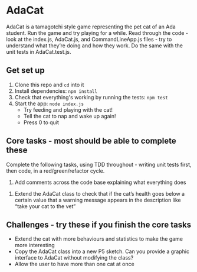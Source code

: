 # AdaCat

AdaCat is a tamagotchi style game representing the pet cat of an Ada student.
Run the game and try playing for a while. Read through the code - look at the
index.js, AdaCat.js, and CommandLineApp.js files - try to understand what
they’re doing and how they work. Do the same with the unit tests in
AdaCat.test.js.

## Get set up

1. Clone this repo and `cd` into it
1. Install dependencies: `npm install`
1. Check that everything's working by running the tests: `npm test`
1. Start the app: `node index.js`
   - Try feeding and playing with the cat!
   - Tell the cat to nap and wake up again!
   - Press 0 to quit

## Core tasks - most should be able to complete these

Complete the following tasks, using TDD throughout - writing unit tests first,
then code, in a red/green/refactor cycle.

1. Add comments across the code base explaining what everything does
<!-- 1. Add a new attribute to AdaCat called `tiredness`. Feeding the cat increases
   tiredness by 1. Playing with the cat increases tiredness by 3. Telling the
   cat to nap resets tiredness to 0. Tiredness can be between 0 and 15. Include
   tiredness in `getDescription` -->
<!-- 1. Add a new attribute to AdaCat called `message` that holds the cat’s status
   message. It starts off empty, but each time a method like feed or play gets
   called it gets updated. E.g. when play is called, message is updated to “the
   cat is playing”. Include this message in `getDescription` -->
<!-- 1. Currently, the cat can be fed while it’s asleep. Modify the code so that this
   cannot happen and provide some feedback that you’re trying to feed a sleeping
   cat using the message attribute. -->
1. Extend the AdaCat class to check that if the cat’s health goes below a
   certain value that a warning message appears in the description like “take
   your cat to the vet”

## Challenges - try these if you finish the core tasks

- Extend the cat with more behaviours and statistics to make the game more
  interesting
- Copy the AdaCat class into a new P5 sketch. Can you provide a graphic
  interface to AdaCat without modifying the class?
- Allow the user to have more than one cat at once
